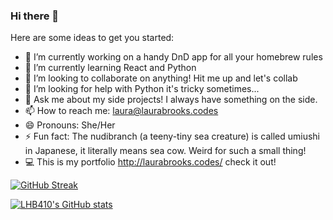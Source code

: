 ### Hi there 👋

Here are some ideas to get you started:

- 🔭 I’m currently working on a handy DnD app for all your homebrew rules
- 🌱 I’m currently learning React and Python
- 👯 I’m looking to collaborate on anything! Hit me up and let's collab
- 🤔 I’m looking for help with Python it's tricky sometimes...
- 💬 Ask me about my side projects! I always have something on the side.
- 📫 How to reach me: laura@laurabrooks.codes
- 😄 Pronouns: She/Her
- ⚡ Fun fact: The nudibranch (a teeny-tiny sea creature) is called umiushi in Japanese, it literally means sea cow. Weird for such a small thing!
- 💻 This is my portfolio http://laurabrooks.codes/ check it out! <nl>



[![GitHub Streak](https://github-readme-streak-stats.herokuapp.com?user=LHB410&theme=dracula&date_format=M%20j%5B%2C%20Y%5D&sideLabels=7881DD)](https://git.io/streak-stats)

[![LHB410's GitHub stats](https://github-readme-stats.vercel.app/api?username=LHB410&theme=dracula&show_icons=true)](https://github.com/anuraghazra/github-readme-stats)

